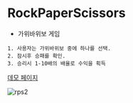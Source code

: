 # RockPaperScissors
- 가위바위보 게임
```
1. 사용자는 가위바위보 중에 하나를 선택.
2. 잠시후 승패를 확인.
3. 승리시 1-10배의 배율로 수익을 획득
```
[데모 페이지](http://asset.moss.land.s3.amazonaws.com/RockPaperScissors/index.html)


![rps2](https://user-images.githubusercontent.com/13128375/180912311-f85e91db-c50d-4329-acb6-7162b14a0daa.gif)
